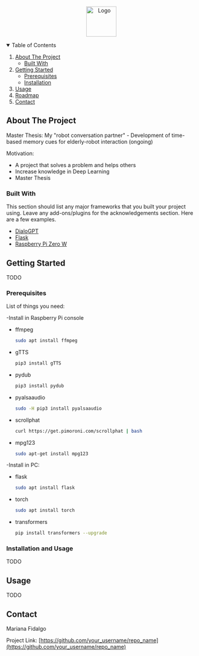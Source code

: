 <!--
*** Thanks


[![Contributors][contributors-shield]][contributors-url]
[![Forks][forks-shield]][forks-url]
[![Stargazers][stars-shield]][stars-url]
[![Issues][issues-shield]][issues-url]
[![MIT License][license-shield]][license-url]
[![LinkedIn][linkedin-shield]][linkedin-url]
-->


<!-- PROJECT LOGO -->
<br />
<p align="center">
  <a href="https://github.com/othneildrew/Best-README-Template">
    <img src="images/logo.png" alt="Logo" width="80" height="80">
  </a>
</p>



<!-- TABLE OF CONTENTS -->
<details open="open">
  <summary>Table of Contents</summary>
  <ol>
    <li>
      <a href="#about-the-project">About The Project</a>
      <ul>
        <li><a href="#built-with">Built With</a></li>
      </ul>
    </li>
    <li>
      <a href="#getting-started">Getting Started</a>
      <ul>
        <li><a href="#prerequisites">Prerequisites</a></li>
        <li><a href="#installation">Installation</a></li>
      </ul>
    </li>
    <li><a href="#usage">Usage</a></li>
    <li><a href="#roadmap">Roadmap</a></li>
    <li><a href="#contact">Contact</a></li>
  </ol>
</details>



<!-- ABOUT THE PROJECT -->
## About The Project

<!-- [![Product Name Screen Shot][product-screenshot]](https://example.com) -->

Master Thesis: My "robot conversation partner" - Development of time-based memory cues for elderly-robot interaction (ongoing)

Motivation:
* A project that solves a problem and helps others
* Increase knowledge in Deep Learning
* Master Thesis

### Built With

This section should list any major frameworks that you built your project using. Leave any add-ons/plugins for the acknowledgements section. Here are a few examples.
* [DialoGPT](https://huggingface.co/microsoft/DialoGPT-small)
* [Flask](https://flask.palletsprojects.com/en/2.0.x/)
* [Raspberry Pi Zero W](https://www.raspberrypi.org/products/raspberry-pi-zero-w/)


<!-- GETTING STARTED -->
## Getting Started

TODO

### Prerequisites

List of things you need:

-Install in Raspberry Pi console
* ffmpeg
  ```sh
  sudo apt install ffmpeg
  ```
* gTTS
  ```sh
  pip3 install gTTS
  ```
* pydub
  ```sh
  pip3 install pydub

  ```
* pyalsaaudio
  ```sh
  sudo -H pip3 install pyalsaaudio
  ```
* scrollphat
  ```sh
  curl https://get.pimoroni.com/scrollphat | bash
  ```
* mpg123
  ```sh
  sudo apt-get install mpg123
  ```
-Install in PC:
* flask
  ```sh
  sudo apt install flask
  ```
* torch
  ```sh
  sudo apt install torch
  ```
* transformers
  ```sh
  pip install transformers --upgrade
  ```
### Installation and Usage

TODO



<!-- USAGE EXAMPLES -->
## Usage

TODO




<!-- CONTACT -->
## Contact

Mariana Fidalgo

Project Link: [https://github.com/your_username/repo_name](https://github.com/your_username/repo_name)







<!-- MARKDOWN LINKS & IMAGES -->
<!-- https://www.markdownguide.org/basic-syntax/#reference-style-links -->
<!-- [contributors-shield]: https://img.shields.io/github/contributors/othneildrew/Best-README-Template.svg?style=for-the-badge
[contributors-url]: https://github.com/othneildrew/Best-README-Template/graphs/contributors
[forks-shield]: https://img.shields.io/github/forks/othneildrew/Best-README-Template.svg?style=for-the-badge
[forks-url]: https://github.com/othneildrew/Best-README-Template/network/members
[stars-shield]: https://img.shields.io/github/stars/othneildrew/Best-README-Template.svg?style=for-the-badge
[stars-url]: https://github.com/othneildrew/Best-README-Template/stargazers
[issues-shield]: https://img.shields.io/github/issues/othneildrew/Best-README-Template.svg?style=for-the-badge
[issues-url]: https://github.com/othneildrew/Best-README-Template/issues
[license-shield]: https://img.shields.io/github/license/othneildrew/Best-README-Template.svg?style=for-the-badge
[license-url]: https://github.com/othneildrew/Best-README-Template/blob/master/LICENSE.txt
[linkedin-shield]: https://img.shields.io/badge/-LinkedIn-black.svg?style=for-the-badge&logo=linkedin&colorB=555
[linkedin-url]: https://linkedin.com/in/othneildrew
[product-screenshot]: images/screenshot.png -->